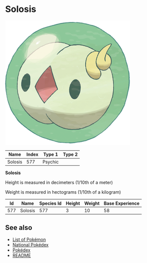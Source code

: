 # Solosis


![Solosis](images/577.png)

| **Name** | **Index** | **Type 1** | **Type 2** |
|----|----|----|----|
| Solosis | 577 | Psychic  |  |

**Solosis** 


Height is measured in decimeters (1/10th of a meter)

Weight is measured in hectograms (1/10th of a kilogram)

| **Id** | **Name** | **Species Id** | **Height** | **Weight** | **Base Experience** |
|--------|----------|----------------|------------|------------|---------------------|
| 577 | Solosis | 577 | 3 | 10 | 58 |


## See also

- [List of Pokémon](../pokemon.md)
- [National Pokédex](../national_pokedex.md)
- [Pokédex](../pokedex.md)
- [README](../README.md)
